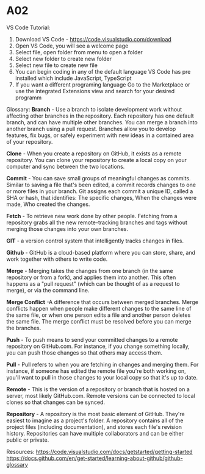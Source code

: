 # A02
VS Code Tutorial:
1. Download VS Code - https://code.visualstudio.com/download
2. Open VS Code, you will see a welcome page
3. Select file, open folder from menu to open a folder
4. Select new folder to create new folder
5. Select new file to create new file
6. You can begin coding in any of the default language VS Code has pre
   installed which include JavaScript, TypeScript
7. If you want a different programing language Go to the Marketplace or
   use the integrated Extensions view and search for your desired programm

Glossary:
**Branch**  - Use a branch to isolate development work without affecting other branches in the repository.
Each repository has one default branch, and can have multiple other branches. You can merge a branch
into another branch using a pull request. Branches allow you to develop features, fix bugs, or safely
experiment with new ideas in a contained area of your repository.

**Clone** - When you create a repository on GitHub, it exists as a remote repository. You can clone your
repository to create a local copy on your computer and sync between the two locations.

**Commit** - You can save small groups of meaningful changes as commits. Similar to saving a file that's
been edited, a commit records changes to one or more files in your branch. Git assigns each commit a
unique ID, called a SHA or hash, that identifies: The specific changes, When the changes were made,
Who created the changes.

**Fetch** - To retrieve new work done by other people. Fetching from a repository grabs all the new 
remote-tracking branches and tags without merging those changes into your own branches.

**GIT** - a version control system that intelligently tracks changes in files.
 
**Github** - GitHub is a cloud-based platform where you can store, share, and work together 
with others to write code.

**Merge** - Merging takes the changes from one branch (in the same repository or from a fork), 
and applies them into another. This often happens as a "pull request" 
(which can be thought of as a request to merge), or via the command line.
 
**Merge Conflict** -A difference that occurs between merged branches. Merge conflicts happen when 
people make different changes to the same line of the same file, or when one person edits a file 
and another person deletes the same file. The merge conflict must be resolved before you can merge the branches.
 
**Push** - To push means to send your committed changes to a remote repository on GitHub.com. 
For instance, if you change something locally, you can push those changes so that others may access them.

**Pull** - Pull refers to when you are fetching in changes and merging them. For instance, 
if someone has edited the remote file you're both working on, you'll want to pull in those 
changes to your local copy so that it's up to date.

**Remote** - This is the version of a repository or branch that is hosted on a server, 
most likely GitHub.com. Remote versions can be connected to local clones so that changes can be synced.

**Repository** - A repository is the most basic element of GitHub. They're easiest to imagine as a project's 
folder. A repository contains all of the project files (including documentation), and stores each file's 
revision history. Repositories can have multiple collaborators and can be either public or private.

Resources:
https://code.visualstudio.com/docs/getstarted/getting-started
https://docs.github.com/en/get-started/learning-about-github/github-glossary 

